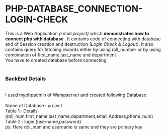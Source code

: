 # PHP-DATABASE_CONNECTION-LOGIN-CHECK
This is a Web Application <i>(small project)</i> which <b>demonstrates how to connect php with database </b>. It contains code of connecting with 
database and of Session creation and destruction<i> (Login Check & Logout)</i>. It also contains query for fetching records either by using roll_number or by using combination
of first_name,last_name and department <br>
You have to created database before connecting  <br><br>
<h3><b>BackEnd Details</b></h3><br>
I used myphpadmin of Wampserver and created following Database <br><br>
Name of Database : project <br> 
Table 1 : Details (roll_num,first_name,last_name,department,email,Address,phone_num) <br>
Table 2 : login (username,password) <br>
ps: Here roll_num and username is same and they are primary key
